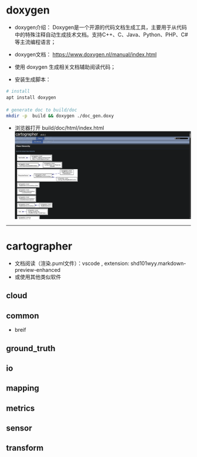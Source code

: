 
# doxygen 

* doxygen介绍： Doxygen​​ 是一个开源的​​代码文档生成工具​​，主要用于从代码中的特殊注释自动生成技术文档。支持 ​​C++​​、​​C​​、​​Java​​、​​Python​​、​​PHP​​、​​C#​​ 等主流编程语言；
* doxygen文档： https://www.doxygen.nl/manual/index.html
* 使用 doxygen 生成相关文档辅助阅读代码；

* 安装生成脚本：
```bash
# install 
apt install doxygen

# generate doc to build/doc
mkdir -p  build && doxygen ./doc_gen.doxy

```

* 浏览器打开 build/doc/html/index.html 
![](./assets/doxygen.png)


---

# cartographer

* 文档阅读（渲染.puml文件）：vscode , extension: shd101wyy.markdown-preview-enhanced
* 或使用其他类似软件

## cloud

## common
* breif
<!-- ![](cartographer/common.md) -->


## ground_truth

## io

## mapping

## metrics

## sensor

## transform
